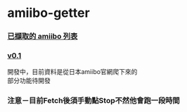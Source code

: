 # amiibo-getter

### [已擷取的 amiibo 列表](https://github.com/rucker122/amiibo-getter/wiki/amiibo-List)

### [v0.1](https://github.com/rucker122/amiibo-getter/releases/tag/0.1)

開發中，目前資料是從日本amiibo官網爬下來的\
部分功能待開發

### 注意－目前Fetch後須手動點Stop不然他會跑一段時間
